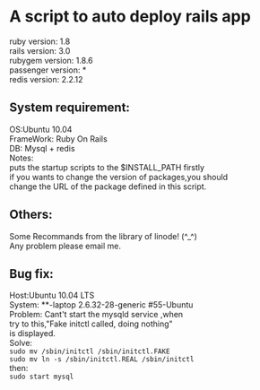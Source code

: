 A script to auto deploy rails app  
=================================

 ruby version: 1.8  
 rails version: 3.0  
 rubygem version: 1.8.6  
 passenger version: *  
 redis version: 2.2.12  

System requirement:  
------------------

 OS:Ubuntu 10.04  
 FrameWork: Ruby On Rails  
 DB: Mysql + redis  
 Notes:  
 puts the startup scripts to the $INSTALL_PATH firstly  
if you wants to change the version of packages,you should  
change the URL of the package defined in this script.  
  
Others:  
------

Some Recommands from the library of linode! (^_^)  
Any problem please email me.  
   
Bug fix:  
-------

Host:Ubuntu 10.04 LTS  
System: **-laptop 2.6.32-28-generic #55-Ubuntu  
Problem:  Cant't start the mysqld service ,when  
try to this,"Fake initctl called, doing nothing"  
is displayed.    
Solve:  
    `sudo mv /sbin/initctl /sbin/initctl.FAKE`  
    `sudo mv ln -s /sbin/initctl.REAL /sbin/initctl`  
then:  
    `sudo start mysql`
